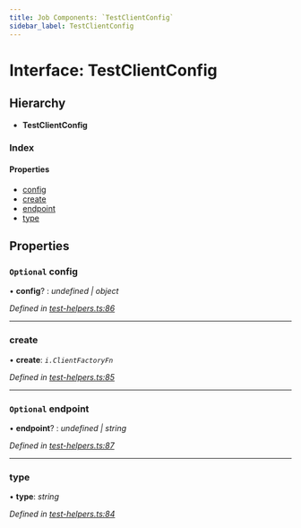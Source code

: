 ```yaml
---
title: Job Components: `TestClientConfig`
sidebar_label: TestClientConfig
---
```


# Interface: TestClientConfig

## Hierarchy

* **TestClientConfig**

### Index

#### Properties

* [config](testclientconfig.md#optional-config)
* [create](testclientconfig.md#create)
* [endpoint](testclientconfig.md#optional-endpoint)
* [type](testclientconfig.md#type)

## Properties

### `Optional` config

• **config**? : *undefined | object*

*Defined in [test-helpers.ts:86](https://github.com/terascope/teraslice/blob/a3992c27/packages/job-components/src/test-helpers.ts#L86)*

___

###  create

• **create**: *`i.ClientFactoryFn`*

*Defined in [test-helpers.ts:85](https://github.com/terascope/teraslice/blob/a3992c27/packages/job-components/src/test-helpers.ts#L85)*

___

### `Optional` endpoint

• **endpoint**? : *undefined | string*

*Defined in [test-helpers.ts:87](https://github.com/terascope/teraslice/blob/a3992c27/packages/job-components/src/test-helpers.ts#L87)*

___

###  type

• **type**: *string*

*Defined in [test-helpers.ts:84](https://github.com/terascope/teraslice/blob/a3992c27/packages/job-components/src/test-helpers.ts#L84)*
